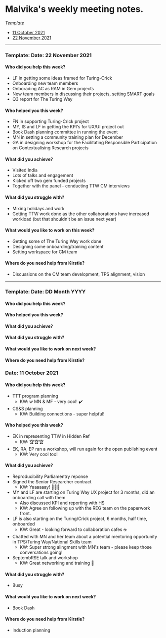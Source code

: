 # Malvika's weekly meeting notes.

*[Template](#template-date-dd-month-yyyy)*

* [11 October 2021](#date-11-October-2021)
* [22 November 2021](#date-22-November-2021)

---

### Template: Date: 22 November 2021

#### Who did you help this week?
- LF in getting some ideas framed for Turing-Crick
- Onboarding new team members
- Onborading AC as RAM in Gem projects
- New team members in discussing their projects, setting SMART goals
- Q3 report for The Turing Way

#### Who helped you this week?
- FN in supporting Turing-Crick project
- MY, IS and LF in getting the KPI's for UX/UI project out
- Book Dash planning committee in running the event
- MN in setting a community training plan for December
- GA in designing workshop for the Facilitating Responsible Participation on Contextualising Research projects

#### What did you achieve?
- Visited India
- Lots of talks and engagement
- Kicked off two gem funded projects
- Together with the panel - conducting TTW CM interviews

#### What did you struggle with?
- Mixing holidays and work
- Getting TTW work done as the other collaborations have increased workload (but that shouldn't be an issue next year)

#### What would you like to work on this week?
- Getting some of The Turing Way work done
- Designing some onboarding/training content
- Setting workspace for CM team

#### Where do you need help from Kirstie?
- Discussions on the CM team development, TPS alignment, vision

---

### Template: Date: DD Month YYYY

#### Who did you help this week?

#### Who helped you this week?

#### What did you achieve?

#### What did you struggle with?

#### What would you like to work on next week?

#### Where do you need help from Kirstie?

### Date: 11 October 2021

#### Who did you help this week?
- TTT program planning
  - KW: w MN & MF - very cool! ✔️
- CS&S planning
  - KW: Building connections - super helpful!

#### Who helped you this week?
- EK in representing TTW in Hidden Ref
  - KW: 🏆🏆🏆
- EK, RA, EP ran a workshop, will run again for the open publishing event
  - KW: Very cool too! 

#### What did you achieve?
- Reproducibility Parliamentry reponse
- Signed the Senior Researcher contract
  - KW: Yaaaaaay! 🎊🎊🎊
- MY and LF are starting on Turing Way UX project for 3 months, did an onboarding call with them
  - Also discussed KPI and reporting with HS
  - KW: Agree on following up with the REG team on the paperwork front.
- LF is also starting on the Turing/Crick project, 6 months, half time, onboarded
  - KW: Great - looking forward to collaboration cafes ☕
- Chatted with MN and her team about a potential mentoring opportunity in TPS/Turing Way/National Skills team
  - KW: Super strong alingment with MN's team - please keep those conversations going!
- SeptembRSE talk and workshop
  - KW: Great networking and training 💖

#### What did you struggle with?
- Busy

#### What would you like to work on next week?
- Book Dash

#### Where do you need help from Kirstie?
- Induction planning
